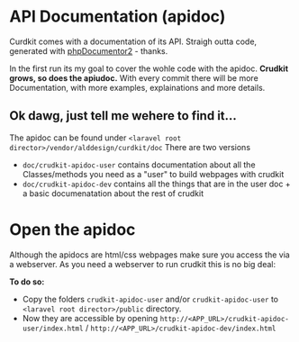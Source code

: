# API Documentation (apidoc)
Curdkit comes with a documentation of its API. 
Straigh outta code, generated with [phpDocumentor2](https://phpdoc.org/) - thanks.

In the first run its my goal to cover the wohle code with the apidoc.
**Crudkit grows, so does the apiudoc.**
With every commit there will be more Documentation, with more examples, explainations and more details.

## Ok dawg, just tell me wehere to find it...
The apidoc can be found under `<laravel root director>/vendor/alddesign/curdkit/doc`
There are two versions
- `doc/crudkit-apidoc-user` contains documentation about all the Classes/methods you need as a "user" to build webpages with crudkit
- `doc/crudkit-apidoc-dev` contains all the things that are in the user doc + a basic documenatation about the rest of crudkit

# Open the apidoc
Although the apidocs are html/css webpages make sure you access the via a webserver.
As you need a webserver to run crudkit this is no big deal:

**To do so:**
- Copy the folders `crudkit-apidoc-user` and/or `crudkit-apidoc-user` to `<laravel root director>/public` directory.
- Now they are accessible by opening `http://<APP_URL>/crudkit-apidoc-user/index.html` / `http://<APP_URL>/crudkit-apidoc-dev/index.html` 
